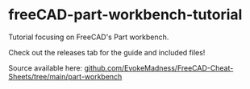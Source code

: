 # freeCAD-part-workbench-tutorial
Tutorial focusing on FreeCAD's Part workbench.

Check out the releases tab for the guide and included files!

Source available here: [github.com/EvokeMadness/FreeCAD-Cheat-Sheets/tree/main/part-workbench](https://github.com/EvokeMadness/FreeCAD-Cheat-Sheets/tree/main/part-workbench)